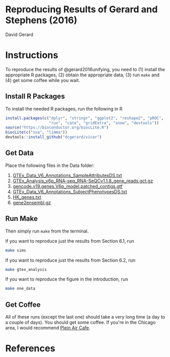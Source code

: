 # Reproducing Results of Gerard and Stephens (2016)
David Gerard  

# Instructions

To reproduce the results of @gerard2016unifying, you need to (1) install the appropriate R packages, (2) obtain the appropriate data, (3) run `make` and (4) get some coffee while you wait.

## Install R Packages

To install the needed R packages, run the following in R

``` r
install.packages(c("dplyr", "stringr", "ggplot2", "reshape2", "pROC",
                   "ruv", "cate", "gridExtra", "snow", "devtools"))
source("https://bioconductor.org/biocLite.R")
biocLite(c("sva", "limma"))
devtools::install_github("dcgerard/vicar")
```


## Get Data

Place the following files in the Data folder:

1. [GTEx_Data_V6_Annotations_SampleAttributesDS.txt](http://www.gtexportal.org/home/datasets#filesetFilesDiv21)
2. [GTEx_Analysis_v6p_RNA-seq_RNA-SeQCv1.1.8_gene_reads.gct.gz](http://www.gtexportal.org/home/datasets#filesetFilesDiv11)
3. [gencode.v19.genes.V6p_model.patched_contigs.gtf](http://www.gtexportal.org/home/datasets#filesetFilesDiv14)
4. [GTEx_Data_V6_Annotations_SubjectPhenotypesDS.txt](http://www.gtexportal.org/home/datasets#datasetDiv2)
5. [HK_genes.txt](http://www.tau.ac.il/~elieis/HKG/HK_genes.txt)
6. [gene2ensembl.gz](ftp://ftp.ncbi.nih.gov/gene/DATA/)

## Run Make

Then simply run `make` from the terminal.

If you want to reproduce just the results from Section 6.1, run
``` bash
make sims
```

If you want to reproduce just the results from Section 6.2, run
``` bash
make gtex_analysis
```

If you want to reproduce the figure in the introduction, run
``` bash
make one_data
```

## Get Coffee

All of these runs (except the last one) should take a very long time
(a day to a couple of days). You should get some coffee. If you're in
the Chicago area, I would recommend
[Plein Air Cafe](http://www.pleinaircafe.co/).

# References
